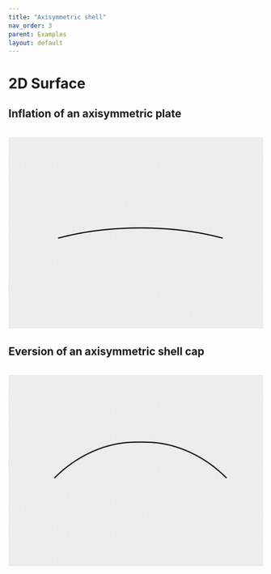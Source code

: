 ```yaml
---
title: "Axisymmetric shell"
nav_order: 3
parent: Examples
layout: default
---
```


# 2D Surface

## Inflation of an axisymmetric plate
<br/><img src='../assets/videos/ashell_1.gif' width="600">

## Eversion of an axisymmetric shell cap
<br/><img src='../assets/videos/ashell_2.gif' width="600">
